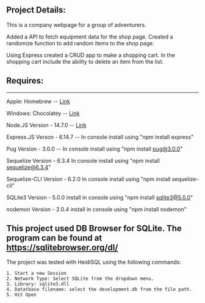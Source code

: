 ## Project Details:

This is a company webpage for a group of adventurers. 


Added a API to fetch equipment data for the shop page. 
Created a randomize function to add random items to the shop page.

Using Express created a CRUD app to make a shopping cart. In the shopping cart include the ability to delete an item from the list. 


## Requires: 
---
Apple: Homebrew -- [Link](https://brew.sh/)

Windows: Chocolatey -- [Link](https://chocolatey.org/)

Node.JS Version - 14.7.0 -- [Link](https://nodejs.org/en/download/current/)

Express.JS Verson - 6.14.7 -- In console install using "npm install express"

Pug Version - 3.0.0 -- In console install using "npm install pug@3.0.0"

Sequelize Version - 6.3.4 In console install using "npm install sequelize@6.3.4"

Sequelize-CLI Version - 6.2.0 In console install using "npm install sequelize-cli"

SQLite3 Version - 5.0.0 install in console using "npm install sqlite3@5.0.0"

nodemon Version - 2.0.4 install in console using "npm install nodemon"

This project used DB Browser for SQLite. The program can be found at https://sqlitebrowser.org/dl/
---
The project was tested with HeidiSQL using the following commands:

    1. Start a new Session
    2. Network Type: Select SQLite from the dropdown menu.
    3. Library: sqlite3.dll
    4. Datatbase filename: select the development.db from the file path.
    5. Hit Open

